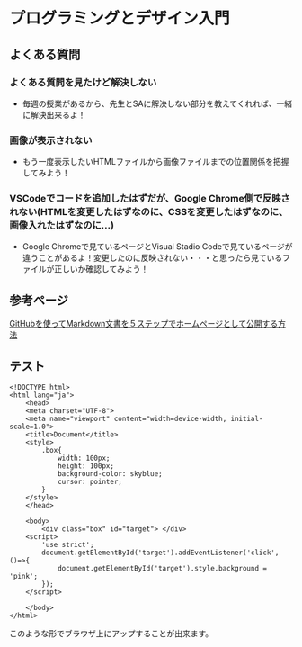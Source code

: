 # プログラミングとデザイン入門
## よくある質問
### よくある質問を見たけど解決しない
- 毎週の授業があるから、先生とSAに解決しない部分を教えてくれれば、一緒に解決出来るよ！
### 画像が表示されない
- もう一度表示したいHTMLファイルから画像ファイルまでの位置関係を把握してみよう！
### VSCodeでコードを追加したはずだが、Google Chrome側で反映されない(HTMLを変更したはずなのに、CSSを変更したはずなのに、画像入れたはずなのに...)
- Google Chromeで見ているページとVisual Stadio Codeで見ているページが違うことがあるよ！変更したのに反映されない・・・と思ったら見ているファイルが正しいか確認してみよう！


## 参考ページ
[GitHubを使ってMarkdown文書を５ステップでホームページとして公開する方法](https://qiita.com/MahoTakara/items/3800e9dc83b530d0a050)

## テスト

~~~
<!DOCTYPE html>
<html lang="ja">
    <head>
    <meta charset="UTF-8">
    <meta name="viewport" content="width=device-width, initial-scale=1.0">
    <title>Document</title>
    <style>
        .box{
            width: 100px;
            height: 100px;
            background-color: skyblue;
            cursor: pointer;
        }
    </style>
    </head>

    <body>
        <div class="box" id="target"> </div>
    <script>
        'use strict';
        document.getElementById('target').addEventListener('click', ()=>{
            document.getElementById('target').style.background = 'pink';
        });
    </script>

    </body>
</html>
~~~

このような形でブラウザ上にアップすることが出来ます。
